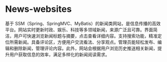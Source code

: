 # News-websites
基于 SSM（Spring、SpringMVC、MyBatis）的新闻类网站，是信息传播的高效平台。网站实时更新时政、娱乐、科技等多领域新闻，来源广泛且可靠。界面简洁，用户可快速浏览新闻标题与摘要，点击查看详细内容。支持搜索功能，精准定位所需新闻。具备评论区，方便用户交流看法、分享观点。管理员能轻松发布、编辑和删除新闻，管理评论内容。此外，网站会根据用户浏览历史推送相关新闻，提升用户获取信息的效率，满足多样化的新闻阅读需求。 
